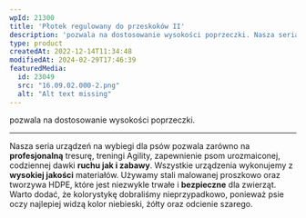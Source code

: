 ```yaml
---
wpId: 21300
title: 'Płotek regulowany do przeskoków II'
description: 'pozwala na dostosowanie wysokości poprzeczki. Nasza seria urządzeń na wybiegi dla psów pozwala zarówno na profesjonalną tresurę, treningi Agility, zapewnienie psom urozmaiconej, codziennej dawki ruchu jak i zabawy. Wszystkie urządzenia wykonujemy z wysokiej jakości materiałów. Używamy stali malowanej proszkowo oraz tworzywa HDPE, które jest niezwykle trwałe i bezpieczne dla zwierząt. Warto dodać, że kolorystykę dobraliśmy ...'
type: product
createdAt: 2022-12-14T11:34:48
modifiedAt: 2024-02-29T17:46:39
featuredMedia:
  id: 23049
  src: "16.09.02.000-2.png"
  alt: "Alt text missing"
---
```



pozwala na dostosowanie wysokości poprzeczki.

* * *

Nasza seria urządzeń na wybiegi dla psów pozwala zarówno na **profesjonalną** tresurę, treningi Agility, zapewnienie psom urozmaiconej, codziennej dawki **ruchu jak i zabawy**. Wszystkie urządzenia wykonujemy z **wysokiej jakości** materiałów. Używamy stali malowanej proszkowo oraz tworzywa HDPE, które jest niezwykle trwałe i **bezpieczne** dla zwierząt. Warto dodać, że kolorystykę dobraliśmy nieprzypadkowo, ponieważ psie oczy najlepiej widzą kolor niebieski, żółty oraz odcienie szarego.